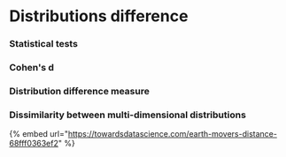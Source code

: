 # Distributions difference

### Statistical tests





### Cohen's d



### Distribution difference measure



### Dissimilarity between multi-dimensional distributions 

{% embed url="https://towardsdatascience.com/earth-movers-distance-68fff0363ef2" %}





